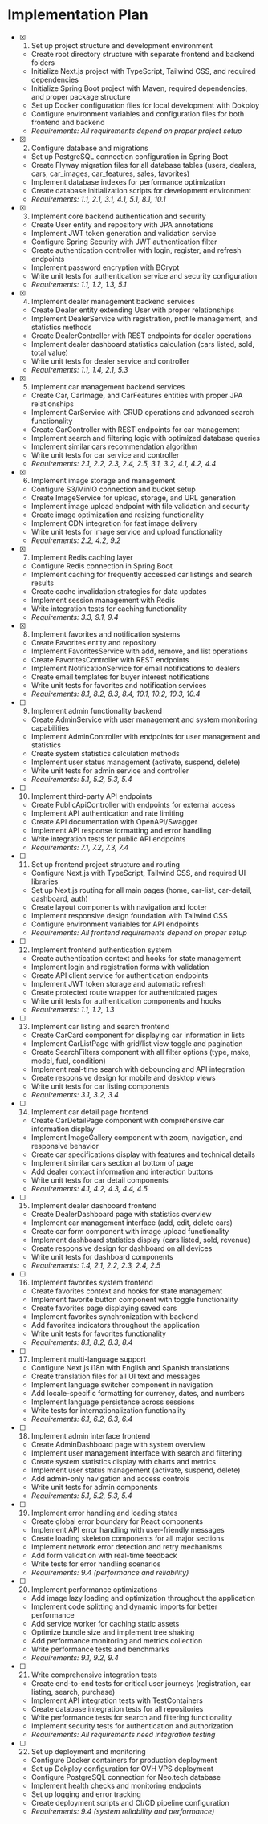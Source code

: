 # Implementation Plan

- [x] 1. Set up project structure and development environment
  - Create root directory structure with separate frontend and backend folders
  - Initialize Next.js project with TypeScript, Tailwind CSS, and required dependencies
  - Initialize Spring Boot project with Maven, required dependencies, and proper package structure
  - Set up Docker configuration files for local development with Dokploy
  - Configure environment variables and configuration files for both frontend and backend
  - _Requirements: All requirements depend on proper project setup_

- [x] 2. Configure database and migrations
  - Set up PostgreSQL connection configuration in Spring Boot
  - Create Flyway migration files for all database tables (users, dealers, cars, car_images, car_features, sales, favorites)
  - Implement database indexes for performance optimization
  - Create database initialization scripts for development environment
  - _Requirements: 1.1, 2.1, 3.1, 4.1, 5.1, 8.1, 10.1_

- [x] 3. Implement core backend authentication and security
  - Create User entity and repository with JPA annotations
  - Implement JWT token generation and validation service
  - Configure Spring Security with JWT authentication filter
  - Create authentication controller with login, register, and refresh endpoints
  - Implement password encryption with BCrypt
  - Write unit tests for authentication service and security configuration
  - _Requirements: 1.1, 1.2, 1.3, 5.1_

- [x] 4. Implement dealer management backend services
  - Create Dealer entity extending User with proper relationships
  - Implement DealerService with registration, profile management, and statistics methods
  - Create DealerController with REST endpoints for dealer operations
  - Implement dealer dashboard statistics calculation (cars listed, sold, total value)
  - Write unit tests for dealer service and controller
  - _Requirements: 1.1, 1.4, 2.1, 5.3_

- [x] 5. Implement car management backend services
  - Create Car, CarImage, and CarFeatures entities with proper JPA relationships
  - Implement CarService with CRUD operations and advanced search functionality
  - Create CarController with REST endpoints for car management
  - Implement search and filtering logic with optimized database queries
  - Implement similar cars recommendation algorithm
  - Write unit tests for car service and controller
  - _Requirements: 2.1, 2.2, 2.3, 2.4, 2.5, 3.1, 3.2, 4.1, 4.2, 4.4_

- [x] 6. Implement image storage and management
  - Configure S3/MinIO connection and bucket setup
  - Create ImageService for upload, storage, and URL generation
  - Implement image upload endpoint with file validation and security
  - Create image optimization and resizing functionality
  - Implement CDN integration for fast image delivery
  - Write unit tests for image service and upload functionality
  - _Requirements: 2.2, 4.2, 9.2_

- [x] 7. Implement Redis caching layer
  - Configure Redis connection in Spring Boot
  - Implement caching for frequently accessed car listings and search results
  - Create cache invalidation strategies for data updates
  - Implement session management with Redis
  - Write integration tests for caching functionality
  - _Requirements: 3.3, 9.1, 9.4_

- [x] 8. Implement favorites and notification systems
  - Create Favorites entity and repository
  - Implement FavoritesService with add, remove, and list operations
  - Create FavoritesController with REST endpoints
  - Implement NotificationService for email notifications to dealers
  - Create email templates for buyer interest notifications
  - Write unit tests for favorites and notification services
  - _Requirements: 8.1, 8.2, 8.3, 8.4, 10.1, 10.2, 10.3, 10.4_

- [ ] 9. Implement admin functionality backend
  - Create AdminService with user management and system monitoring capabilities
  - Implement AdminController with endpoints for user management and statistics
  - Create system statistics calculation methods
  - Implement user status management (activate, suspend, delete)
  - Write unit tests for admin service and controller
  - _Requirements: 5.1, 5.2, 5.3, 5.4_

- [ ] 10. Implement third-party API endpoints
  - Create PublicApiController with endpoints for external access
  - Implement API authentication and rate limiting
  - Create API documentation with OpenAPI/Swagger
  - Implement API response formatting and error handling
  - Write integration tests for public API endpoints
  - _Requirements: 7.1, 7.2, 7.3, 7.4_

- [ ] 11. Set up frontend project structure and routing
  - Configure Next.js with TypeScript, Tailwind CSS, and required UI libraries
  - Set up Next.js routing for all main pages (home, car-list, car-detail, dashboard, auth)
  - Create layout components with navigation and footer
  - Implement responsive design foundation with Tailwind CSS
  - Configure environment variables for API endpoints
  - _Requirements: All frontend requirements depend on proper setup_

- [ ] 12. Implement frontend authentication system
  - Create authentication context and hooks for state management
  - Implement login and registration forms with validation
  - Create API client service for authentication endpoints
  - Implement JWT token storage and automatic refresh
  - Create protected route wrapper for authenticated pages
  - Write unit tests for authentication components and hooks
  - _Requirements: 1.1, 1.2, 1.3_

- [ ] 13. Implement car listing and search frontend
  - Create CarCard component for displaying car information in lists
  - Implement CarListPage with grid/list view toggle and pagination
  - Create SearchFilters component with all filter options (type, make, model, fuel, condition)
  - Implement real-time search with debouncing and API integration
  - Create responsive design for mobile and desktop views
  - Write unit tests for car listing components
  - _Requirements: 3.1, 3.2, 3.4_

- [ ] 14. Implement car detail page frontend
  - Create CarDetailPage component with comprehensive car information display
  - Implement ImageGallery component with zoom, navigation, and responsive behavior
  - Create car specifications display with features and technical details
  - Implement similar cars section at bottom of page
  - Add dealer contact information and interaction buttons
  - Write unit tests for car detail components
  - _Requirements: 4.1, 4.2, 4.3, 4.4, 4.5_

- [ ] 15. Implement dealer dashboard frontend
  - Create DealerDashboard page with statistics overview
  - Implement car management interface (add, edit, delete cars)
  - Create car form component with image upload functionality
  - Implement dashboard statistics display (cars listed, sold, revenue)
  - Create responsive design for dashboard on all devices
  - Write unit tests for dashboard components
  - _Requirements: 1.4, 2.1, 2.2, 2.3, 2.4, 2.5_

- [ ] 16. Implement favorites system frontend
  - Create favorites context and hooks for state management
  - Implement favorite button component with toggle functionality
  - Create favorites page displaying saved cars
  - Implement favorites synchronization with backend
  - Add favorites indicators throughout the application
  - Write unit tests for favorites functionality
  - _Requirements: 8.1, 8.2, 8.3, 8.4_

- [ ] 17. Implement multi-language support
  - Configure Next.js i18n with English and Spanish translations
  - Create translation files for all UI text and messages
  - Implement language switcher component in navigation
  - Add locale-specific formatting for currency, dates, and numbers
  - Implement language persistence across sessions
  - Write tests for internationalization functionality
  - _Requirements: 6.1, 6.2, 6.3, 6.4_

- [ ] 18. Implement admin interface frontend
  - Create AdminDashboard page with system overview
  - Implement user management interface with search and filtering
  - Create system statistics display with charts and metrics
  - Implement user status management (activate, suspend, delete)
  - Add admin-only navigation and access controls
  - Write unit tests for admin components
  - _Requirements: 5.1, 5.2, 5.3, 5.4_

- [ ] 19. Implement error handling and loading states
  - Create global error boundary for React components
  - Implement API error handling with user-friendly messages
  - Create loading skeleton components for all major sections
  - Implement network error detection and retry mechanisms
  - Add form validation with real-time feedback
  - Write tests for error handling scenarios
  - _Requirements: 9.4 (performance and reliability)_

- [ ] 20. Implement performance optimizations
  - Add image lazy loading and optimization throughout the application
  - Implement code splitting and dynamic imports for better performance
  - Add service worker for caching static assets
  - Optimize bundle size and implement tree shaking
  - Add performance monitoring and metrics collection
  - Write performance tests and benchmarks
  - _Requirements: 9.1, 9.2, 9.4_

- [ ] 21. Write comprehensive integration tests
  - Create end-to-end tests for critical user journeys (registration, car listing, search, purchase)
  - Implement API integration tests with TestContainers
  - Create database integration tests for all repositories
  - Write performance tests for search and filtering functionality
  - Implement security tests for authentication and authorization
  - _Requirements: All requirements need integration testing_

- [ ] 22. Set up deployment and monitoring
  - Configure Docker containers for production deployment
  - Set up Dokploy configuration for OVH VPS deployment
  - Configure PostgreSQL connection for Neo.tech database
  - Implement health checks and monitoring endpoints
  - Set up logging and error tracking
  - Create deployment scripts and CI/CD pipeline configuration
  - _Requirements: 9.4 (system reliability and performance)_